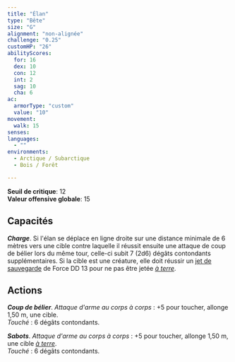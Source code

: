 ```yaml
---
title: "Élan"
type: "Bête"
size: "G"
alignment: "non-alignée"
challenge: "0.25"
customHP: "26"
abilityScores:
  for: 16
  dex: 10
  con: 12
  int: 2
  sag: 10
  cha: 6
ac:
  armorType: "custom"
  value: "10"
movement:
  walk: 15
senses:
languages:
  - ""
environments:
  - Arctique / Subarctique
  - Bois / Forêt

---
```

**Seuil de critique**: 12      
**Valeur offensive globale**: 15   
## Capacités
_**Charge**_. Si l'élan se déplace en ligne droite sur une distance minimale de 6 mètres vers une cible contre laquelle il réussit ensuite une attaque de coup de bélier lors du même tour, celle-ci subit 7 (2d6) dégâts contondants supplémentaires. Si la cible est une créature, elle doit réussir un [jet de sauvegarde](/utiliser-les-caracteristiques/#jets-de-sauvegarde) de Force DD 13 pour ne pas être jetée [_à terre_](/gerer-la-sante-du-personnage/#a-terre).

## Actions
_**Coup de bélier**_. _Attaque d'arme au corps à corps_ : +5 pour toucher, allonge 1,50 m, une cible.  
_Touché_ : 6 dégâts contondants.

_**Sabots**_. _Attaque d'arme au corps à corps_ : +5 pour toucher, allonge 1,50 m, une cible [_à terre_](/gerer-la-sante-du-personnage/#a-terre).  
_Touché_ : 6 dégâts contondants.
